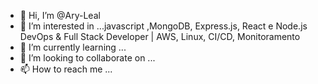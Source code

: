 - 👋 Hi, I’m @Ary-Leal
- 👀 I’m interested in ...javascript ,MongoDB, Express.js, React e Node.js DevOps & Full Stack Developer | AWS, Linux, CI/CD, Monitoramento
- 🌱 I’m currently learning ...
- 💞️ I’m looking to collaborate on ...
- 📫 How to reach me ...

<!---
Ary-Leal/Ary-Leal is a ✨ special ✨ repository because its `README.md` (this file) appears on your GitHub profile.
You can click the Preview link to take a look at your changes.
--->
